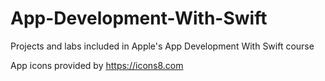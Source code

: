 # App-Development-With-Swift
Projects and labs included in Apple's App Development With Swift course













App icons provided by https://icons8.com 
